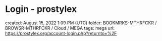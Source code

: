 # Login - prostylex

created: August 15, 2022 1:09 PM (UTC)
folder: BOOKMRKS-MTHRFCKR / BROWSR-MTHRFCKR / Cloud / MEGA
tags: mega
url: https://prostylex.org/account-login.php?returnto=%2F